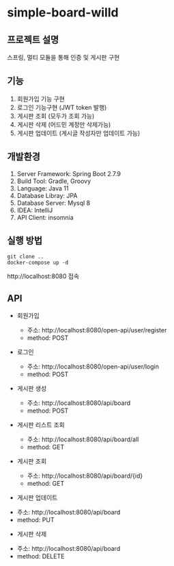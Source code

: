 # simple-board-willd

## 프로젝트 설명
스프링, 멀티 모듈을 통해 인증 및 게시판 구현

## 기능
1. 회원가입 기능 구현
2. 로그인 기능구현 (JWT token 발행)
3. 게시판 조회 (모두가 조회 가능)
4. 게시판 삭제 (어드민 계정만 삭제가능)
5. 게시판 업데이트 (게시글 작성자만 업데이트 가능)

## 개발환경
1. Server Framework: Spring Boot 2.7.9
2. Build Tool: Gradle, Groovy
3. Language: Java 11
4. Database Libray: JPA
5. Database Server: Mysql 8
6. IDEA: IntelliJ
7. API Client: insomnia
      
## 실행 방법
```
git clone ..
docker-compose up -d
```
http://localhost:8080 접속

## API
* 회원가입
  - 주소: http://localhost:8080/open-api/user/register
  - method: POST

* 로그인
  - 주소: http://localhost:8080/open-api/user/login
  - method: POST
  
* 게시판 생성
  - 주소: http://localhost:8080/api/board
  - method: POST
    
* 게시판 리스트 조회
  - 주소: http://localhost:8080/api/board/all
  - method: GET

* 게시판 조회
  - 주소: http://localhost:8080/api/board/{id}
  - method: GET
 
 * 게시판 업데이트
  - 주소: http://localhost:8080/api/board
  - method: PUT
    
 * 게시판 삭제
  - 주소: http://localhost:8080/api/board
  - method: DELETE
